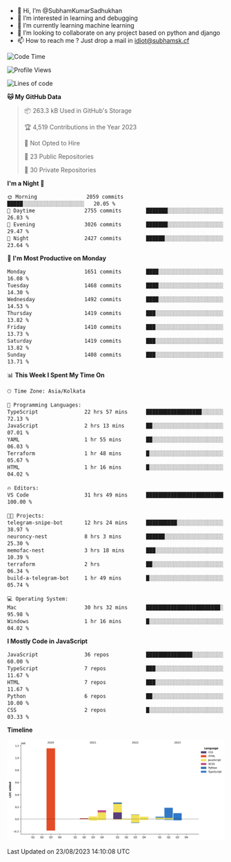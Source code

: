 - 👋 Hi, I’m @SubhamKumarSadhukhan
- 👀 I’m interested in learning and debugging
- 🌱 I’m currently learning machine learning
- 💞️ I’m looking to collaborate on any project based on python and django
- 📫 How to reach me ?
      Just drop a mail in idiot@subhamsk.cf

<!---
SubhamKumarSadhukhan/SubhamKumarSadhukhan is a ✨ special ✨ repository because its `README.md` (this file) appears on your GitHub profile.
You can click the Preview link to take a look at your changes.
--->


<!--START_SECTION:waka-->
![Code Time](http://img.shields.io/badge/Code%20Time-1%2C485%20hrs%204%20mins-blue)

![Profile Views](http://img.shields.io/badge/Profile%20Views-0-blue)

![Lines of code](https://img.shields.io/badge/From%20Hello%20World%20I%27ve%20Written-2.1%20million%20lines%20of%20code-blue)

**🐱 My GitHub Data** 

> 📦 263.3 kB Used in GitHub's Storage 
 > 
> 🏆 4,519 Contributions in the Year 2023
 > 
> 🚫 Not Opted to Hire
 > 
> 📜 23 Public Repositories 
 > 
> 🔑 30 Private Repositories 
 > 
**I'm a Night 🦉** 

```text
🌞 Morning                2059 commits        █████░░░░░░░░░░░░░░░░░░░░   20.05 % 
🌆 Daytime                2755 commits        ███████░░░░░░░░░░░░░░░░░░   26.83 % 
🌃 Evening                3026 commits        ███████░░░░░░░░░░░░░░░░░░   29.47 % 
🌙 Night                  2427 commits        ██████░░░░░░░░░░░░░░░░░░░   23.64 % 
```
📅 **I'm Most Productive on Monday** 

```text
Monday                   1651 commits        ████░░░░░░░░░░░░░░░░░░░░░   16.08 % 
Tuesday                  1468 commits        ████░░░░░░░░░░░░░░░░░░░░░   14.30 % 
Wednesday                1492 commits        ████░░░░░░░░░░░░░░░░░░░░░   14.53 % 
Thursday                 1419 commits        ███░░░░░░░░░░░░░░░░░░░░░░   13.82 % 
Friday                   1410 commits        ███░░░░░░░░░░░░░░░░░░░░░░   13.73 % 
Saturday                 1419 commits        ███░░░░░░░░░░░░░░░░░░░░░░   13.82 % 
Sunday                   1408 commits        ███░░░░░░░░░░░░░░░░░░░░░░   13.71 % 
```


📊 **This Week I Spent My Time On** 

```text
🕑︎ Time Zone: Asia/Kolkata

💬 Programming Languages: 
TypeScript               22 hrs 57 mins      ██████████████████░░░░░░░   72.13 % 
JavaScript               2 hrs 13 mins       ██░░░░░░░░░░░░░░░░░░░░░░░   07.01 % 
YAML                     1 hr 55 mins        ██░░░░░░░░░░░░░░░░░░░░░░░   06.03 % 
Terraform                1 hr 48 mins        █░░░░░░░░░░░░░░░░░░░░░░░░   05.67 % 
HTML                     1 hr 16 mins        █░░░░░░░░░░░░░░░░░░░░░░░░   04.02 % 

🔥 Editors: 
VS Code                  31 hrs 49 mins      █████████████████████████   100.00 % 

🐱‍💻 Projects: 
telegram-snipe-bot       12 hrs 24 mins      ██████████░░░░░░░░░░░░░░░   38.97 % 
neuroncy-nest            8 hrs 3 mins        ██████░░░░░░░░░░░░░░░░░░░   25.30 % 
memofac-nest             3 hrs 18 mins       ███░░░░░░░░░░░░░░░░░░░░░░   10.39 % 
terraform                2 hrs               ██░░░░░░░░░░░░░░░░░░░░░░░   06.34 % 
build-a-telegram-bot     1 hr 49 mins        █░░░░░░░░░░░░░░░░░░░░░░░░   05.74 % 

💻 Operating System: 
Mac                      30 hrs 32 mins      ████████████████████████░   95.98 % 
Windows                  1 hr 16 mins        █░░░░░░░░░░░░░░░░░░░░░░░░   04.02 % 
```

**I Mostly Code in JavaScript** 

```text
JavaScript               36 repos            ███████████████░░░░░░░░░░   60.00 % 
TypeScript               7 repos             ███░░░░░░░░░░░░░░░░░░░░░░   11.67 % 
HTML                     7 repos             ███░░░░░░░░░░░░░░░░░░░░░░   11.67 % 
Python                   6 repos             ██░░░░░░░░░░░░░░░░░░░░░░░   10.00 % 
CSS                      2 repos             █░░░░░░░░░░░░░░░░░░░░░░░░   03.33 % 
```



**Timeline**

![Lines of Code chart](https://raw.githubusercontent.com/SubhamKumarSadhukhan/SubhamKumarSadhukhan/main/assets/bar_graph.png)


 Last Updated on 23/08/2023 14:10:08 UTC
<!--END_SECTION:waka-->

